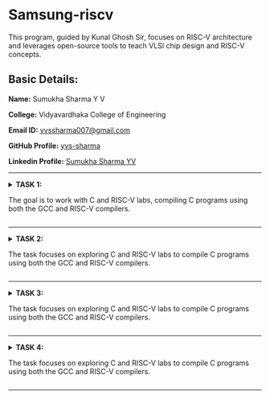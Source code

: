 # Samsung-riscv
This program, guided by Kunal Ghosh Sir, focuses on RISC-V architecture and leverages open-source tools to teach VLSI chip design and RISC-V concepts.

## Basic Details:

**Name:** Sumukha Sharma Y V

**College:** Vidyavardhaka College of Engineering

**Email ID:** yvssharma007@gmail.com

**GitHub Profile:** [yvs-sharma](https://github.com/yvs-sharma)

**Linkedin Profile:** [Sumukha Sharma YV](https://www.linkedin.com/in/sumukha-sharma-yv-71213925a)

----------------------------------------------------------------------------------------------------------------------------

<details>
<summary><b>TASK 1:</b> 
  
The goal is to work with C and RISC-V labs, compiling C programs using both the GCC and RISC-V compilers.</summary>

### C Lab

First, create a file in your preferred directory using a basic editor like Leafpad. Write a program that calculates the sum of numbers from 1 to n, then save and close the editor. Next, compile the file using GCC. After compilation, run the program to view the output.

 C Code to calculate 1 to n numbers
```
#include<stdio.h>
int main()
{
  int i, sum=0, n=90;
  for(i=0;i<=n;++i)
    {
      sum+=i;
    }
  printf("Sum of numbers from 1 to %d is %d\n",n,sum);
  return 0;
}
```

The commands used are
```
gcc sum.c
./a.out

```

![image](https://github.com/user-attachments/assets/1a105a81-3e54-4135-921b-540f58007c90)

### RISC-V lab

It involves viewing the code with the cat command to ensure it’s correct.

```
cat sum.c

```
Next, compile it using the RISC-V GCC compiler.

```
riscv64-unknown-elf-gcc -O1 -mabi=lp64 -march=rv64i -o sum.o sum.c
riscv64-unknown-elf-gcc -Ofast -mabi=lp64 -march=rv64i -o sum.o sum.c
```
![image](https://github.com/user-attachments/assets/732013ca-7b48-4408-ac36-01ef83bfc12b)

After compiling, use

```
riscv64-unknown-elf-objdump -d sum.o

```
to disassemble the code and examine its assembly language version. This provides a closer look at how the program works at the hardware level.

The Assembly language code is displayed.

Using O1
![image](https://github.com/user-attachments/assets/955d5f39-b1ea-4c34-9027-b7aa30410faa)

Using Ofast
![image](https://github.com/user-attachments/assets/4efc08b1-1f7f-4752-87dd-4f852f58bef6)

GCC optimization levels help enhance code performance and reduce size to different extents.

-O0: No optimization is applied, making it ideal for debugging.
-O1: Introduces basic optimizations, improving speed and reducing size without significantly increasing compilation time, offering a good balance.
-Ofast: Focuses purely on speed, disregarding strict standard compliance. It's great for performance-intensive tasks but requires careful testing to prevent unexpected behavior.

Since higher optimization levels can make debugging harder or impact precision in sensitive calculations, thorough testing is essential.

### Description of the commands used while execution:

**C Lab**

-leafpad – A simple and lightweight text editor for Linux.
-gcc – Compiles the program to create an executable file.
./a.out – Executes the compiled program.
cd – Switches the working directory in the command-line interface.

**RISC-V Lab**

-march=rv64i – Defines the target architecture for RISC-V, where rv64i represents a 64-bit processor with a base integer instruction set.
-O1 – Enables basic GCC optimizations that enhance performance without greatly increasing compilation time.
-mabi=lp64 – Specifies the Application Binary Interface (ABI) for RISC-V, using 64-bit long integers and pointers.
-Ofast – A high-performance optimization flag in GCC that prioritizes speed over strict standard compliance.
riscv-objdump – A tool that disassembles RISC-V binaries, aiding in debugging and understanding compiled code.
</details>

----------------------------------------------------------------------------------------------------------------------------

<details>
<summary><b>TASK 2:</b> 
  
The task focuses on exploring C and RISC-V labs to compile C programs using both the GCC and RISC-V compilers.</summary>

### C Lab

We start by creating a file in the chosen directory using a simple editor like Leafpad. After writing the program to calculate the sum of numbers from 1 to n, save the file, close the editor, and compile it using GCC. Once compiled, you can run the program to see the output.

 C Code to calculate 1 to n numbers
```
#include<stdio.h>
int main()
{
  int i, sum=0, n=90;
  for(i=0;i<=n;++i)
    {
      sum+=i;
    }
  printf("Sum of numbers from 1 to %d is %d\n",n,sum);
  return 0;
}
```

The commands used are
```
gcc sum.c
./a.out

```

![image](https://github.com/user-attachments/assets/1a105a81-3e54-4135-921b-540f58007c90)

### RISC-V lab

It involves viewing the code with the cat command to ensure it’s correct.

```
cat sum.c

```
Next, compile it using the RISC-V GCC compiler.

```
riscv64-unknown-elf-gcc -O1 -mabi=lp64 -march=rv64i -o sum.o sum.c
riscv64-unknown-elf-gcc -Ofast -mabi=lp64 -march=rv64i -o sum.o sum.c
```
![image](https://github.com/user-attachments/assets/732013ca-7b48-4408-ac36-01ef83bfc12b)

After compiling, use

```
riscv64-unknown-elf-objdump -d sum.o

```
to disassemble the code and examine its assembly language version. This provides a closer look at how the program works at the hardware level.

The Assembly language code is displayed.

Using O1
![image](https://github.com/user-attachments/assets/955d5f39-b1ea-4c34-9027-b7aa30410faa)

Using Ofast
![image](https://github.com/user-attachments/assets/4efc08b1-1f7f-4752-87dd-4f852f58bef6)

Optimization levels in GCC improve code performance and size to varying degrees. -O0 applies no optimization, suitable for debugging. -O1 offers basic optimizations, making code faster and smaller without significantly increasing compilation time, striking a balance between performance and simplicity. -Ofast prioritizes speed over strict compliance with standards, ideal for performance-critical tasks but requires thorough testing to avoid unexpected issues. Testing is crucial, as higher optimizations may complicate debugging or affect precision in critical calculations.

### Description of the commands used while execution:

**C lab**

1. cd: Changes the current working directory in a command-line interface.
2. leafpad: A simple and lightweight graphical text editor for Linux systems.
3. gcc: Performs the compilation step to build a program.
4. ./a.out: It will execute the file that was created with the compile.

**RISC-V lab**

1. -mabi=lp64: Specifies the ABI (Application Binary Interface) for RISC-V, indicating the use of the LP64 model, which uses 64-bit long integers and pointers.
2. -march=rv64i: Specifies the target architecture for RISC-V. rv64i indicates a 64-bit RISC-V processor using the base integer instruction set (I).
3. riscv-objdump: A tool that displays assembly instructions from a compiled RISC-V binary file. It helps in debugging and understanding compiled code.
4. -Ofast: An aggressive optimization level in GCC that prioritizes performance over strict standards compliance. It enables high-speed optimizations, but some may deviate from strict IEEE or ISO standards.
5. -O1: Enables basic optimizations in GCC that improve performance without significantly increasing compilation time.
</details>

----------------------------------------------------------------------------------------------------------------------------

<details>
<summary><b>TASK 3:</b> 
  
The task focuses on exploring C and RISC-V labs to compile C programs using both the GCC and RISC-V compilers.</summary>

### C Lab

We start by creating a file in the chosen directory using a simple editor like Leafpad. After writing the program to calculate the sum of numbers from 1 to n, save the file, close the editor, and compile it using GCC. Once compiled, you can run the program to see the output.

 C Code to calculate 1 to n numbers
```
#include<stdio.h>
int main()
{
  int i, sum=0, n=90;
  for(i=0;i<=n;++i)
    {
      sum+=i;
    }
  printf("Sum of numbers from 1 to %d is %d\n",n,sum);
  return 0;
}
```

The commands used are
```
gcc sum.c
./a.out

```

![image](https://github.com/user-attachments/assets/1a105a81-3e54-4135-921b-540f58007c90)

### RISC-V lab

It involves viewing the code with the cat command to ensure it’s correct.

```
cat sum.c

```
Next, compile it using the RISC-V GCC compiler.

```
riscv64-unknown-elf-gcc -O1 -mabi=lp64 -march=rv64i -o sum.o sum.c
riscv64-unknown-elf-gcc -Ofast -mabi=lp64 -march=rv64i -o sum.o sum.c
```
![image](https://github.com/user-attachments/assets/732013ca-7b48-4408-ac36-01ef83bfc12b)

After compiling, use

```
riscv64-unknown-elf-objdump -d sum.o

```
to disassemble the code and examine its assembly language version. This provides a closer look at how the program works at the hardware level.

The Assembly language code is displayed.

Using O1
![image](https://github.com/user-attachments/assets/955d5f39-b1ea-4c34-9027-b7aa30410faa)

Using Ofast
![image](https://github.com/user-attachments/assets/4efc08b1-1f7f-4752-87dd-4f852f58bef6)

Optimization levels in GCC improve code performance and size to varying degrees. -O0 applies no optimization, suitable for debugging. -O1 offers basic optimizations, making code faster and smaller without significantly increasing compilation time, striking a balance between performance and simplicity. -Ofast prioritizes speed over strict compliance with standards, ideal for performance-critical tasks but requires thorough testing to avoid unexpected issues. Testing is crucial, as higher optimizations may complicate debugging or affect precision in critical calculations.

### Description of the commands used while execution:

**C lab**

1. cd: Changes the current working directory in a command-line interface.
2. leafpad: A simple and lightweight graphical text editor for Linux systems.
3. gcc: Performs the compilation step to build a program.
4. ./a.out: It will execute the file that was created with the compile.

**RISC-V lab**

1. -mabi=lp64: Specifies the ABI (Application Binary Interface) for RISC-V, indicating the use of the LP64 model, which uses 64-bit long integers and pointers.
2. -march=rv64i: Specifies the target architecture for RISC-V. rv64i indicates a 64-bit RISC-V processor using the base integer instruction set (I).
3. riscv-objdump: A tool that displays assembly instructions from a compiled RISC-V binary file. It helps in debugging and understanding compiled code.
4. -Ofast: An aggressive optimization level in GCC that prioritizes performance over strict standards compliance. It enables high-speed optimizations, but some may deviate from strict IEEE or ISO standards.
5. -O1: Enables basic optimizations in GCC that improve performance without significantly increasing compilation time.
</details>

----------------------------------------------------------------------------------------------------------------------------

<details>
<summary><b>TASK 4:</b> 
  
The task focuses on exploring C and RISC-V labs to compile C programs using both the GCC and RISC-V compilers.</summary>

### C Lab

We start by creating a file in the chosen directory using a simple editor like Leafpad. After writing the program to calculate the sum of numbers from 1 to n, save the file, close the editor, and compile it using GCC. Once compiled, you can run the program to see the output.

 C Code to calculate 1 to n numbers
```
#include<stdio.h>
int main()
{
  int i, sum=0, n=90;
  for(i=0;i<=n;++i)
    {
      sum+=i;
    }
  printf("Sum of numbers from 1 to %d is %d\n",n,sum);
  return 0;
}
```

The commands used are
```
gcc sum.c
./a.out

```

![image](https://github.com/user-attachments/assets/1a105a81-3e54-4135-921b-540f58007c90)

### RISC-V lab

It involves viewing the code with the cat command to ensure it’s correct.

```
cat sum.c

```
Next, compile it using the RISC-V GCC compiler.

```
riscv64-unknown-elf-gcc -O1 -mabi=lp64 -march=rv64i -o sum.o sum.c
riscv64-unknown-elf-gcc -Ofast -mabi=lp64 -march=rv64i -o sum.o sum.c
```
![image](https://github.com/user-attachments/assets/732013ca-7b48-4408-ac36-01ef83bfc12b)

After compiling, use

```
riscv64-unknown-elf-objdump -d sum.o

```
to disassemble the code and examine its assembly language version. This provides a closer look at how the program works at the hardware level.

The Assembly language code is displayed.

Using O1
![image](https://github.com/user-attachments/assets/955d5f39-b1ea-4c34-9027-b7aa30410faa)

Using Ofast
![image](https://github.com/user-attachments/assets/4efc08b1-1f7f-4752-87dd-4f852f58bef6)

Optimization levels in GCC improve code performance and size to varying degrees. -O0 applies no optimization, suitable for debugging. -O1 offers basic optimizations, making code faster and smaller without significantly increasing compilation time, striking a balance between performance and simplicity. -Ofast prioritizes speed over strict compliance with standards, ideal for performance-critical tasks but requires thorough testing to avoid unexpected issues. Testing is crucial, as higher optimizations may complicate debugging or affect precision in critical calculations.

### Description of the commands used while execution:

**C lab**

1. cd: Changes the current working directory in a command-line interface.
2. leafpad: A simple and lightweight graphical text editor for Linux systems.
3. gcc: Performs the compilation step to build a program.
4. ./a.out: It will execute the file that was created with the compile.

**RISC-V lab**

1. -mabi=lp64: Specifies the ABI (Application Binary Interface) for RISC-V, indicating the use of the LP64 model, which uses 64-bit long integers and pointers.
2. -march=rv64i: Specifies the target architecture for RISC-V. rv64i indicates a 64-bit RISC-V processor using the base integer instruction set (I).
3. riscv-objdump: A tool that displays assembly instructions from a compiled RISC-V binary file. It helps in debugging and understanding compiled code.
4. -Ofast: An aggressive optimization level in GCC that prioritizes performance over strict standards compliance. It enables high-speed optimizations, but some may deviate from strict IEEE or ISO standards.
5. -O1: Enables basic optimizations in GCC that improve performance without significantly increasing compilation time.
</details>

----------------------------------------------------------------------------------------------------------------------------




